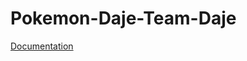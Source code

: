 # Pokemon-Daje-Team-Daje
[Documentation]([](https://github.com/pokemon-daje/pokemon-daje/blob/main/documentation/Documentation.md)https://github.com/pokemon-daje/pokemon-daje/blob/main/documentation/Documentation.md)